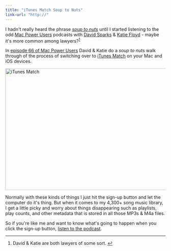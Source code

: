 ```yaml
---
title: "iTunes Match Soup to Nuts"
link-url: "http://"
---
```

<p>I hadn't really heard the phrase <em><a href="http://en.wikipedia.org/wiki/Soup_to_nuts">soup to nuts</a></em> until I started listening to the odd <a href="http://5by5.tv/mpu">Mac Power Users</a> podcasts with <a href="http://5by5.tv/person/david-sparks">David Sparks</a> &amp; <a href="http://5by5.tv/person/katie-floyd">Katie Floyd</a> - maybe it's more common among lawyers?<sup id="fnref-19944:1"><a href="#fn-19944:1" rel="footnote">1</a></sup></p>
<p>In <a href="http://5by5.tv/mpu/66">episode 66 of Mac Power Users</a> David &amp; Katie do a <em>soup to nuts</em> walk through of the process of switching over to <a href="http://www.apple.com/ca/itunes/whats-new/">iTunes Match</a> on your Mac and iOS devices.</p>
<p><img src="https://chrisenns.com/wp-content/uploads/2011/12/itunesmatch.jpg" alt="iTunes Match" title="iTunes Match" width="609" height="384" class="aligncenter size-full wp-image-19945" /></p>
<p>Normally with these kinds of things I just hit the sign-up button and let the computer do it's thing. But when it comes to my 4,300+ song music library, I get a little picky and worry about things disappearing such as playlists, play counts, and other metadata that is stored in all those MP3s &amp; M4a files.</p>
<p>So if you're like me and want to know what's going to happen when you click the sign-up button, <a href="http://5by5.tv/mpu/66">listen to the podcast</a>.</p>
<div class="footnotes">
<hr />
<ol>
<li id="fn-19944:1">
David &amp; Katie are both lawyers of some sort.&#160;<a href="#fnref-19944:1" rev="footnote">&#8617;</a>
</li>
</ol>
</div>
